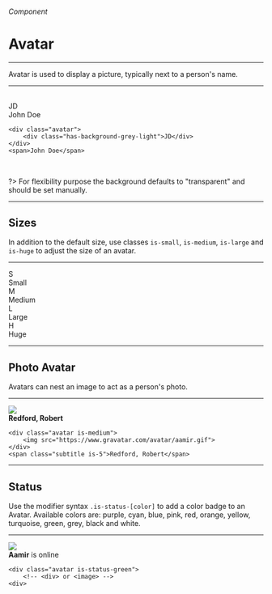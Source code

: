 <h6 class="subtitle is-6 is-uppercase has-text-grey">Component</h6><h1 class="title is-1 is-family-secondary">Avatar</h1>
<hr class="is-visible">
<p class="subtitle is-5 is-family-secondary">
    <span class="has-text-weight-semibold">Avatar</span> is used to display a picture, typically next to a person's name.
</p>

<hr class="is-visible"><br>

<div class="box is-well is-relaxed is-marginless">
    <div class="avatar"><div class="has-background-grey-light">JD</div></div><span class="subtitle is-5">John Doe</span>
</div>


    <div class="avatar">
        <div class="has-background-grey-light">JD</div>
    </div>
    <span>John Doe</span>
<br>

?> For flexibility purpose the background defaults to "transparent" and should be set manually.

<hr class="is-large is-visible">

<h2 class="title is-4 is-family-sans-serif">Sizes</h2>

In addition to the default size, use classes `is-small`, `is-medium`, `is-large` and `is-huge` to adjust the size of an avatar.
<hr class="is-small">
<div class="level">
    <div class="level-item has-text-left"><div class="avatar is-small"><div class="has-background-primary">S</div></div><span class="is-size-7">Small</span></div>
    <div class="level-item"><div class="avatar is-medium"><div class="has-background-primary">M</div></div><span class="is-size-6">Medium</span></div>
    <div class="level-item"><div class="avatar is-large"><div class="has-background-primary">L</div></div><span class="is-size-5">Large</span></div>
    <div class="level-item"><div class="avatar is-huge"><div class="has-background-primary">H</div></div><span class="is-size-3">Huge</span></div>
</div>

<hr class="is-visible is-large">

<h2 class="title is-4 is-family-sans-serif">Photo Avatar</h2>

Avatars can nest an image to act as a person's photo.

<hr class="is-small">

<div class="box is-well is-relaxed is-marginless">
    <div class="avatar is-large"><img src="https://www.gravatar.com/avatar/1139aec0d65f8e3735d9a142e99ca804?size=100&d=blank"></div><span class="subtitle is-5"><strong>Redford, Robert</strong></span>
</div>

    <div class="avatar is-medium">
        <img src="https://www.gravatar.com/avatar/aamir.gif">
    </div>
    <span class="subtitle is-5">Redford, Robert</span>
<hr class="is-large is-visible">

<h2 class="title is-4 is-family-sans-serif">Status</h2>

Use the modifier syntax `.is-status-[color]` to add a color badge to an Avatar. Available colors are: <span class="has-text-purple">purple</span>, <span class="has-text-cyan">cyan</span>, <span class="has-text-blue">blue</span>, <span class="has-text-pink">pink</span>, <span class="has-text-red">red</span>, <span class="has-text-orange">orange</span>, <span class="has-text-yellow">yellow</span>, <span class="has-text-turquoise">turquoise</span>, <span class="has-text-green">green</span>, <span class="has-text-grey">grey</span>, <span class="has-text-black">black</span> and white.

<hr class="is-small">

<div class="box is-large is-well is-marginless">
    <div class="avatar is-status-green is-medium"><img src="https://www.gravatar.com/avatar/7c8b112654185af6614a3df144135b0d?s=200&d=blank&r=g"></div>
    <span class="subtitle is-5"><strong>Aamir</strong> is online</span>
</div>

    <div class="avatar is-status-green">
        <!-- <div> or <image> -->
    <div>

